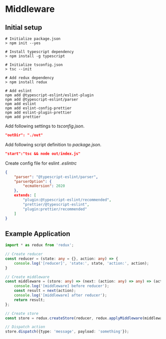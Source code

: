 # Middleware

## Initial setup

```shell
# Initialize package.json
> npm init --yes

# Install typescript dependency
> npm install -g typescript

# Initialize tsconfig.json
> tsc --init

# Add redux dependency
> npm install redux

# Add eslint
npm add @typescript-eslint/eslint-plugin
npm add @typescript-eslint/parser
npm add eslint
npm add eslint-config-prettier
npm add eslint-plugin-prettier
npm add prettier
```


Add following settings to *tsconfig.json*.

```json
"outDir": "./out"
```

Add following script definition to *package.json*.

```json
"start":"tsc && node out/index.js"
```
Create config file for eslint *.eslintrc*
```json
{
	"parser": "@typescript-eslint/parser",
	"parserOption": {
		"ecmaVersion": 2020
	},
	extends: [
		"plugin:@typescript-eslint/recommended",
		"prettier/@typescript-eslint",
		"plugin:prettier/recommended"
	]
}
```

## Example Application

```ts
import * as redux from 'redux';

// Create reducer
const reducer = (state: any = {}, action: any) => {
    console.log('[reducer]', 'state:', state, 'action:', action);
}

// Create middleware
const middleware = (store: any) => (next: (action: any) => any) => (action: any) => {
    console.log('[middleware] before reducer');
    const result = next(action);
    console.log('[middleware] after reducer');
    return result;
};

// Create store
const store = redux.createStore(reducer, redux.applyMiddleware(middleware));

// Dispatch action
store.dispatch({type: 'message', payload: 'something'});
```

